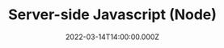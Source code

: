 ---
title: Server-side Javascript (Node)
description: Description here
date: 2022-03-14T14:00:00.000Z
released: false
---